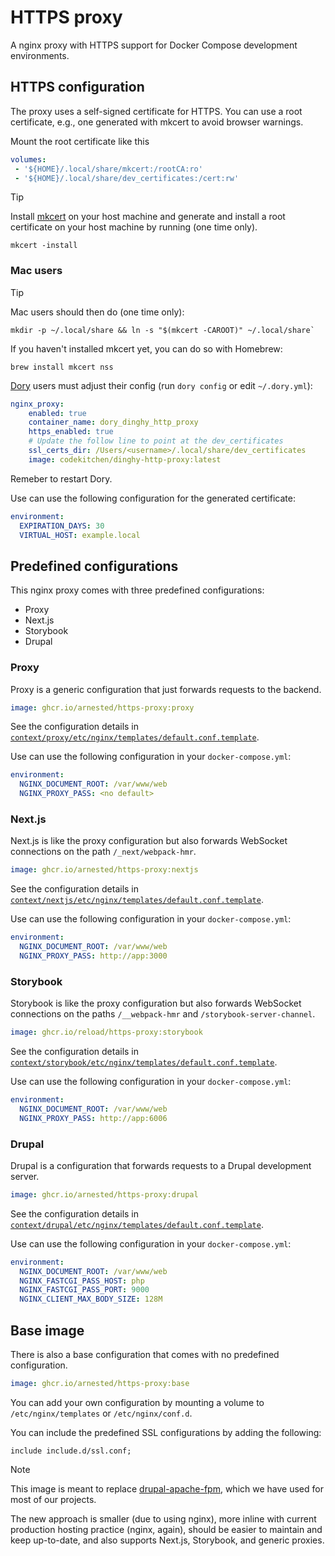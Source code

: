 # HTTPS proxy

A nginx proxy with HTTPS support for Docker Compose development
environments.

## HTTPS configuration

The proxy uses a self-signed certificate for HTTPS. You can use a root
certificate, e.g., one generated with mkcert to avoid browser
warnings.

Mount the root certificate like this

```yaml
volumes:
 - '${HOME}/.local/share/mkcert:/rootCA:ro'
 - '${HOME}/.local/share/dev_certificates:/cert:rw'
```

> [!TIP]
>
> Install [mkcert](https://mkcert.dev) on your host machine and
> generate and install a root certificate on your host machine by
> running (one time only).
>
> ```console
> mkcert -install
> ```

### Mac users

> [!TIP]
>
> Mac users should then do (one time only):
>
> ```console
> mkdir -p ~/.local/share && ln -s "$(mkcert -CAROOT)" ~/.local/share`
> ```
>
> If you haven't installed mkcert yet, you can do so with Homebrew:
>
> ```console
> brew install mkcert nss
> ```
>
> [Dory](https://github.com/FreedomBen/dory) users must adjust their
> config (run `dory config` or edit `~/.dory.yml`):
>
> ```yaml
> nginx_proxy:
>     enabled: true
>     container_name: dory_dinghy_http_proxy
>     https_enabled: true
>     # Update the follow line to point at the dev_certificates
>     ssl_certs_dir: /Users/<username>/.local/share/dev_certificates
>     image: codekitchen/dinghy-http-proxy:latest
> ```
>
> Remeber to restart Dory.

Use can use the following configuration for the generated certificate:

```yaml
environment:
  EXPIRATION_DAYS: 30
  VIRTUAL_HOST: example.local
```

## Predefined configurations

This nginx proxy comes with three predefined configurations:

- Proxy
- Next.js
- Storybook
- Drupal

### Proxy

Proxy is a generic configuration that just forwards requests to the
backend.

```yaml
image: ghcr.io/arnested/https-proxy:proxy
```

See the configuration details in
[`context/proxy/etc/nginx/templates/default.conf.template`](context/proxy/etc/nginx/templates/default.conf.template).

Use can use the following configuration in your `docker-compose.yml`:

```yaml
environment:
  NGINX_DOCUMENT_ROOT: /var/www/web
  NGINX_PROXY_PASS: <no default>
```

### Next.js

Next.js is like the proxy configuration but also forwards WebSocket
connections on the path `/_next/webpack-hmr`.

```yaml
image: ghcr.io/arnested/https-proxy:nextjs
```

See the configuration details in
[`context/nextjs/etc/nginx/templates/default.conf.template`](context/nextjs/etc/nginx/templates/default.conf.template).

Use can use the following configuration in your `docker-compose.yml`:

```yaml
environment:
  NGINX_DOCUMENT_ROOT: /var/www/web
  NGINX_PROXY_PASS: http://app:3000
```

### Storybook

Storybook is like the proxy configuration but also forwards WebSocket
connections on the paths `/__webpack-hmr` and
`/storybook-server-channel`.

```yaml
image: ghcr.io/reload/https-proxy:storybook
```

See the configuration details in
[`context/storybook/etc/nginx/templates/default.conf.template`](context/storybook/etc/nginx/templates/default.conf.template).

Use can use the following configuration in your `docker-compose.yml`:

```yaml
environment:
  NGINX_DOCUMENT_ROOT: /var/www/web
  NGINX_PROXY_PASS: http://app:6006
```

### Drupal

Drupal is a configuration that forwards requests to a Drupal
development server.

```yaml
image: ghcr.io/arnested/https-proxy:drupal
```

See the configuration details in
[`context/drupal/etc/nginx/templates/default.conf.template`](context/drupal/etc/nginx/templates/default.conf.template).

Use can use the following configuration in your `docker-compose.yml`:

```yaml
environment:
  NGINX_DOCUMENT_ROOT: /var/www/web
  NGINX_FASTCGI_PASS_HOST: php
  NGINX_FASTCGI_PASS_PORT: 9000
  NGINX_CLIENT_MAX_BODY_SIZE: 128M
```

## Base image

There is also a base configuration that comes with no predefined
configuration.

```yaml
image: ghcr.io/arnested/https-proxy:base
```

You can add your own configuration by mounting a volume to
`/etc/nginx/templates` or `/etc/nginx/conf.d`.

You can include the predefined SSL configurations by adding the
following:

```nginx
include include.d/ssl.conf;
```

> [!NOTE]
>
> This image is meant to replace
> [drupal-apache-fpm](https://github.com/reload/drupal-apache-fpm),
> which we have used for most of our projects.
>
> The new approach is smaller (due to using nginx), more inline with
> current production hosting practice (nginx, again), should be easier
> to maintain and keep up-to-date, and also supports Next.js,
> Storybook, and generic proxies.
